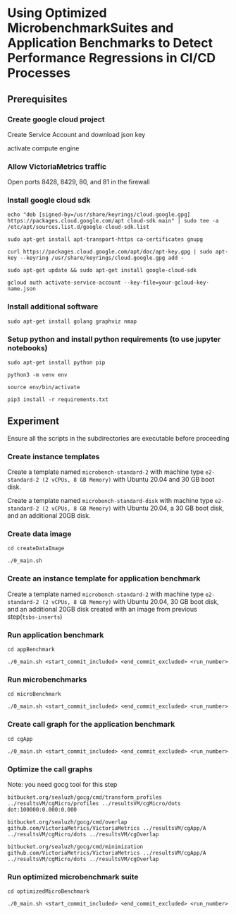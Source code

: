 # Using Optimized MicrobenchmarkSuites and Application Benchmarks to Detect Performance Regressions in CI/CD Processes

## Prerequisites

### Create google cloud project

Create Service Account and download json key 

activate compute engine

### Allow VictoriaMetrics traffic

Open ports 8428, 8429, 80, and 81 in the firewall


### Install google cloud sdk

`echo "deb [signed-by=/usr/share/keyrings/cloud.google.gpg] https://packages.cloud.google.com/apt cloud-sdk main" | sudo tee -a /etc/apt/sources.list.d/google-cloud-sdk.list`

`sudo apt-get install apt-transport-https ca-certificates gnupg`

`curl https://packages.cloud.google.com/apt/doc/apt-key.gpg | sudo apt-key --keyring /usr/share/keyrings/cloud.google.gpg add -`

`sudo apt-get update && sudo apt-get install google-cloud-sdk`

`gcloud auth activate-service-account --key-file=your-gcloud-key-name.json`

### Install additional software
`sudo apt-get install golang graphviz nmap`

### Setup python and install python requirements (to use jupyter notebooks)

`sudo apt-get install python pip`

`python3 -m venv env`

`source env/bin/activate`

`pip3 install -r requirements.txt`

## Experiment
Ensure all the scripts in the subdirectories are executable before proceeding

### Create instance templates
Create a template named `microbench-standard-2` with machine type `e2-standard-2 (2 vCPUs, 8 GB Memory)` with Ubuntu 20.04 and 30 GB boot disk.

Create a template named `microbench-standard-disk` with machine type `e2-standard-2 (2 vCPUs, 8 GB Memory)` with Ubuntu 20.04, a 30 GB boot disk, and an additional 20GB disk.

### Create data image

`cd createDataImage`

`./0_main.sh`

### Create an instance template for application benchmark

Create a template named `microbench-standard-2` with machine type `e2-standard-2 (2 vCPUs, 8 GB Memory)` with Ubuntu 20.04, 30 GB boot disk, and an additional 20GB disk created with an image from previous step(`tsbs-inserts`)

### Run application benchmark

`cd appBenchmark`

`./0_main.sh <start_commit_included> <end_commit_excluded> <run_number>`

### Run microbenchmarks

`cd microBenchmark`

`./0_main.sh <start_commit_included> <end_commit_excluded> <run_number>`

### Create call graph for the application benchmark

`cd cgApp`

`./0_main.sh <start_commit_included> <end_commit_excluded> <run_number>`

### Optimize the call graphs

Note: you need gocg tool for this step

`bitbucket.org/sealuzh/gocg/cmd/transform_profiles ../resultsVM/cgMicro/profiles ../resultsVM/cgMicro/dots dot:100000:0.000:0.000`

`bitbucket.org/sealuzh/gocg/cmd/overlap github.com/VictoriaMetrics/VictoriaMetrics ../resultsVM/cgApp/A ../resultsVM/cgMicro/dots ../resultsVM/cgOverlap`

`bitbucket.org/sealuzh/gocg/cmd/minimization github.com/VictoriaMetrics/VictoriaMetrics ../resultsVM/cgApp/A ../resultsVM/cgMicro/dots ../resultsVM/cgOverlap`

### Run optimized microbenchmark suite

`cd optimizedMicroBenchmark`

`./0_main.sh <start_commit_included> <end_commit_excluded> <run_number>`
